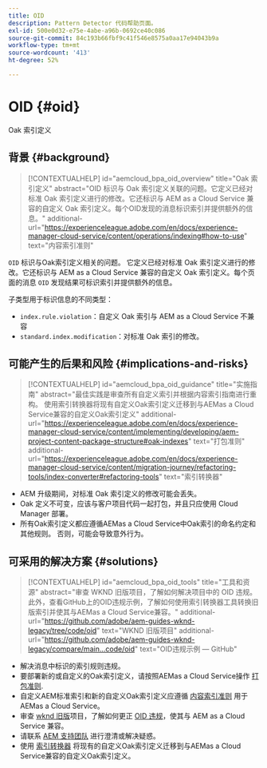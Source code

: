 ```yaml
---
title: OID
description: Pattern Detector 代码帮助页面。
exl-id: 500e0d32-e75e-4abe-a96b-0692ce40c086
source-git-commit: 84c193b66fbf9c41f546e8575a0aa17e94043b9a
workflow-type: tm+mt
source-wordcount: '413'
ht-degree: 52%

---
```


# OID {#oid}

Oak 索引定义

## 背景 {#background}

>[!CONTEXTUALHELP]
>id="aemcloud_bpa_oid_overview"
>title="Oak 索引定义"
>abstract="OID 标识与 Oak 索引定义关联的问题。它定义已经对标准 Oak 索引定义进行的修改。它还标识与 AEM as a Cloud Service 兼容的自定义 Oak 索引定义。每个OID发现的消息标识索引并提供额外的信息。"
>additional-url="https://experienceleague.adobe.com/en/docs/experience-manager-cloud-service/content/operations/indexing#how-to-use" text="内容索引准则"

`OID`  标识与Oak索引定义相关的问题。 它定义已经对标准 Oak 索引定义进行的修改。它还标识与 AEM as a Cloud Service 兼容的自定义 Oak 索引定义。每个页面的消息 `OID` 发现结果可标识索引并提供额外的信息。

子类型用于标识信息的不同类型：

* `index.rule.violation`：自定义 Oak 索引与 AEM as a Cloud Service 不兼容
* `standard.index.modification`：对标准 Oak 索引的修改。

## 可能产生的后果和风险 {#implications-and-risks}

>[!CONTEXTUALHELP]
>id="aemcloud_bpa_oid_guidance"
>title="实施指南"
>abstract="最佳实践是审查所有自定义索引并根据内容索引指南进行重构。 使用索引转换器将现有自定义Oak索引定义迁移到与AEMas a Cloud Service兼容的自定义Oak索引定义"
>additional-url="https://experienceleague.adobe.com/en/docs/experience-manager-cloud-service/content/implementing/developing/aem-project-content-package-structure#oak-indexes" text="打包准则"
>additional-url="https://experienceleague.adobe.com/en/docs/experience-manager-cloud-service/content/migration-journey/refactoring-tools/index-converter#refactoring-tools" text="索引转换器"

* AEM 升级期间，对标准 Oak 索引定义的修改可能会丢失。
* Oak 定义不可变，应该与客户项目代码一起打包，并且只应使用 Cloud Manager 部署。
* 所有Oak索引定义都应遵循AEMas a Cloud Service中Oak索引的命名约定和其他规则。 否则，可能会导致意外行为。

## 可采用的解决方案 {#solutions}

>[!CONTEXTUALHELP]
>id="aemcloud_bpa_oid_tools"
>title="工具和资源"
>abstract="审查 WKND 旧版项目，了解如何解决项目中的 OID 违规。此外，查看GitHub上的OID违规示例，了解如何使用索引转换器工具转换旧版索引并使其与AEMas a Cloud Service兼容。"
>additional-url="https://github.com/adobe/aem-guides-wknd-legacy/tree/code/oid" text="WKND 旧版项目"
>additional-url="https://github.com/adobe/aem-guides-wknd-legacy/compare/main...code/oid" text="OID违规示例 — GitHub"

* 解决消息中标识的索引规则违规。
* 要部署新的或自定义的Oak索引定义，请按照AEMas a Cloud Service操作 [打包准则](https://experienceleague.adobe.com/en/docs/experience-manager-cloud-service/content/implementing/developing/aem-project-content-package-structure).
* 自定义AEM标准索引和新的自定义Oak索引定义应遵循 [内容索引准则](https://experienceleague.adobe.com/en/docs/experience-manager-cloud-service/content/operations/indexing#preparing-the-new-index-definition) 用于AEMas a Cloud Service。
* 审查 [wknd 旧版](https://github.com/adobe/aem-guides-wknd-legacy/tree/code/oid)项目，了解如何更正 [OID 违规](https://github.com/adobe/aem-guides-wknd-legacy/compare/main...code/oid)，使其与 AEM as a Cloud Service 兼容。
* 请联系 [AEM 支持团队](https://helpx.adobe.com/cn/enterprise/using/support-for-experience-cloud.html) 进行澄清或解决疑惑。
* 使用 [索引转换器](https://experienceleague.adobe.com/en/docs/experience-manager-cloud-service/content/migration-journey/refactoring-tools/index-converter#refactoring-tools) 将现有的自定义Oak索引定义迁移到与AEMas a Cloud Service兼容的自定义Oak索引定义。

